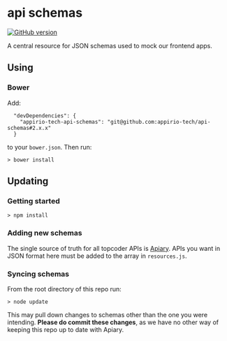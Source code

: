 # api schemas
[![GitHub version](https://badge.fury.io/gh/appirio-tech%2Fapi-schemas.svg)](http://badge.fury.io/gh/appirio-tech%2Fapi-schemas)

A central resource for JSON schemas used to mock our frontend apps.

## Using

### Bower

Add:

```
  "devDependencies": {
    "appirio-tech-api-schemas": "git@github.com:appirio-tech/api-schemas#2.x.x"
  }
```
to your ``bower.json``. Then run:

```
> bower install
```

## Updating

### Getting started

```
> npm install
```

### Adding new schemas

The single source of truth for all topcoder APIs is [Apiary](https://apiary.io/). APIs you want in JSON format here must be added to the array in ``resources.js``.

### Syncing schemas

From the root directory of this repo run:

```
> node update
```

This may pull down changes to schemas other than the one you were intending. **Please do commit these changes**, as we have no other way of keeping this repo up to date with Apiary.